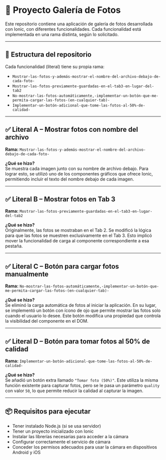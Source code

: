 # 📸 Proyecto Galería de Fotos

Este repositorio contiene una aplicación de galería de fotos desarrollada con Ionic, con diferentes funcionalidades. Cada funcionalidad está implementada en una rama distinta, según lo solicitado.

---

## 🔀 Estructura del repositorio

Cada funcionalidad (literal) tiene su propia rama:

- `Mostrar-las-fotos-y-además-mostrar-el-nombre-del-archivo-debajo-de-cada-foto-`
- `Mostrar-las-fotos-previamente-guardadas-en-el-tab3-en-lugar-del-tab2`
- `No-mostrar-las-fotos-automáticamente,-implementar-un-botón-que-me-permita-cargar-las-fotos-(en-cualquier-tab)-`
- `Implementar-un-botón-adicional-que-tome-las-fotos-al-50%-de-calidad-`

---

## ✅ Literal A – Mostrar fotos con nombre del archivo

**Rama:** `Mostrar-las-fotos-y-además-mostrar-el-nombre-del-archivo-debajo-de-cada-foto-`

**¿Qué se hizo?**  
Se muestra cada imagen junto con su nombre de archivo debajo. Para lograr esto, se utilizó uno de los componentes gráficos que ofrece Ionic, permitiendo incluir el texto del nombre debajo de cada imagen.

---

## ✅ Literal B – Mostrar fotos en Tab 3

**Rama:** `Mostrar-las-fotos-previamente-guardadas-en-el-tab3-en-lugar-del-tab2`

**¿Qué se hizo?**  
Originalmente, las fotos se mostraban en el Tab 2. Se modificó la lógica para que las fotos se muestren exclusivamente en el Tab 3. Esto implicó mover la funcionalidad de carga al componente correspondiente a esa pestaña.

---

## ✅ Literal C – Botón para cargar fotos manualmente

**Rama:** `No-mostrar-las-fotos-automáticamente,-implementar-un-botón-que-me-permita-cargar-las-fotos-(en-cualquier-tab)-`

**¿Qué se hizo?**  
Se eliminó la carga automática de fotos al iniciar la aplicación. En su lugar, se implementó un botón con ícono de ojo que permite mostrar las fotos solo cuando el usuario lo desee. Este botón modifica una propiedad que controla la visibilidad del componente en el DOM.

---

## ✅ Literal D – Botón para tomar fotos al 50% de calidad

**Rama:** `Implementar-un-botón-adicional-que-tome-las-fotos-al-50%-de-calidad-`

**¿Qué se hizo?**  
Se añadió un botón extra llamado `"Tomar foto (50%)"`. Este utiliza la misma función existente para capturar fotos, pero se le pasa un parámetro `quality` con valor `50`, lo que permite reducir la calidad al capturar la imagen.

---

## 📦 Requisitos para ejecutar

- Tener instalado Node.js (si se usa servidor)
- Tener un proyecto inicializado con Ionic
- Instalar las librerías necesarias para acceder a la cámara
- Configurar correctamente el servicio de cámara
- Conceder los permisos adecuados para usar la cámara en dispositivos Android y iOS
